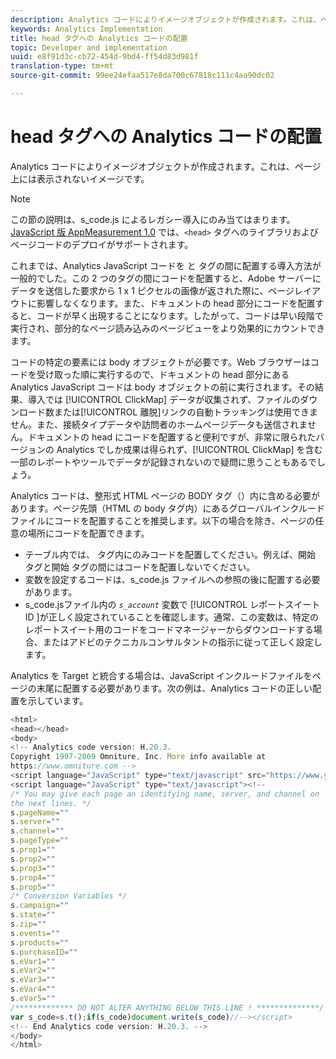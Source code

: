 ```yaml
---
description: Analytics コードによりイメージオブジェクトが作成されます。これは、ページ上には表示されないイメージです。
keywords: Analytics Implementation
title: head タグへの Analytics コードの配置
topic: Developer and implementation
uuid: e8f91d3c-cb72-454d-9bd4-ff54d83d981f
translation-type: tm+mt
source-git-commit: 99ee24efaa517e8da700c67818c111c4aa90dc02

---
```



# head タグへの Analytics コードの配置

Analytics コードによりイメージオブジェクトが作成されます。これは、ページ上には表示されないイメージです。

>[!NOTE]
>
>この節の説明は、s_code.js によるレガシー導入にのみ当てはまります。[JavaScript 版 AppMeasurement 1.0](/help/implement/js-implementation/c-appmeasurement-js/appmeasure-mjs.md) では、`<head>` タグへのライブラリおよびページコードのデプロイがサポートされます。

これまでは、Analytics JavaScript コードを <head><meta http-equiv="Content-Type" content="text/html; charset=UTF-8"> と </head> タグの間に配置する導入方法が一般的でした。この 2 つのタグの間にコードを配置すると、Adobe サーバーにデータを送信した要求から 1 x 1 ピクセルの画像が返された際に、ページレイアウトに影響しなくなります。また、ドキュメントの head 部分にコードを配置すると、コードが早く出現することになります。したがって、コードは早い段階で実行され、部分的なページ読み込みのページビューをより効果的にカウントできます。

コードの特定の要素には body オブジェクトが必要です。Web ブラウザーはコードを受け取った順に実行するので、ドキュメントの head 部分にある Analytics JavaScript コードは body オブジェクトの前に実行されます。その結果、導入では [!UICONTROL ClickMap] データが収集されず、ファイルのダウンロード数または[!UICONTROL 離脱]リンクの自動トラッキングは使用できません。また、接続タイプデータや訪問者のホームページデータも送信されません。ドキュメントの head にコードを配置すると便利ですが、非常に限られたバージョンの Analytics でしか成果は得られず、[!UICONTROL ClickMap] を含む一部のレポートやツールでデータが記録されないので疑問に思うこともあるでしょう。

Analytics コードは、整形式 HTML ページの BODY タグ（<BODY></BODY>）内に含める必要があります。ページ先頭（HTML の body タグ内）にあるグローバルインクルードファイルにコードを配置することを推奨します。以下の場合を除き、ページの任意の場所にコードを配置できます。

* テーブル内では、 <td></td> タグ内にのみコードを配置してください。例えば、開始 <tr> タグと開始 <td> タグの間にはコードを配置しないでください。
* 変数を設定するコードは、s_code.js ファイルへの参照の後に配置する必要があります。
* s_code.jsファイル内の *`s_account`* 変数で [!UICONTROL レポートスイート ID ]が正しく設定されていることを確認します。通常、この変数は、特定のレポートスイート用のコードをコードマネージャーからダウンロードする場合、またはアドビのテクニカルコンサルタントの指示に従って正しく設定します。

Analytics を Target と統合する場合は、JavaScript インクルードファイルをページの末尾に配置する必要があります。次の例は、Analytics コードの正しい配置を示しています。

```js
<html> 
<head></head> 
<body> 
<!-- Analytics code version: H.20.3.
Copyright 1997-2009 Omniture, Inc. More info available at 
https://www.omniture.com --> 
<script language="JavaScript" type="text/javascript" src="https://www.yourdomain.com/js/s_code.js"></script> 
<script language="JavaScript" type="text/javascript"><!-- 
/* You may give each page an identifying name, server, and channel on 
the next lines. */ 
s.pageName="" 
s.server="" 
s.channel="" 
s.pageType="" 
s.prop1="" 
s.prop2="" 
s.prop3="" 
s.prop4="" 
s.prop5="" 
/* Conversion Variables */ 
s.campaign="" 
s.state="" 
s.zip="" 
s.events="" 
s.products="" 
s.purchaseID="" 
s.eVar1="" 
s.eVar2="" 
s.eVar3="" 
s.eVar4="" 
s.eVar5="" 
/************* DO NOT ALTER ANYTHING BELOW THIS LINE ! **************/ 
var s_code=s.t();if(s_code)document.write(s_code)//--></script> 
<!-- End Analytics code version: H.20.3. --> 
</body> 
</html> 
```


